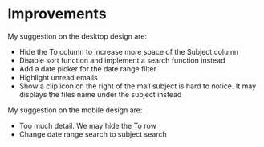 # Improvements
My suggestion on the desktop design are:
  - Hide the To column to increase more space of the Subject column
  - Disable sort function and implement a search function instead
  - Add a date picker for the date range filter
  - Highlight unread emails
  - Show a clip icon on the right of the mail subject is hard to notice. It may displays the files name under the subject instead

My suggestion on the mobile design are:
  - Too much detail. We may hide the To row
  - Change date range search to subject search